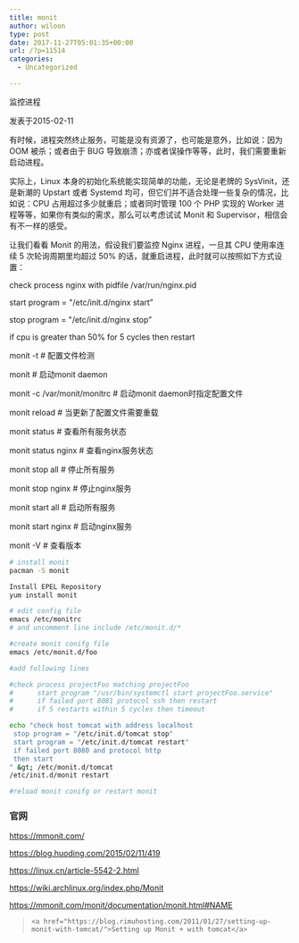 ```yaml
---
title: monit
author: wiloon
type: post
date: 2017-11-27T05:01:35+00:00
url: /?p=11514
categories:
  - Uncategorized

---
```

监控进程
  
发表于2015-02-11
  
有时候，进程突然终止服务，可能是没有资源了，也可能是意外，比如说：因为 OOM 被杀；或者由于 BUG 导致崩溃；亦或者误操作等等，此时，我们需要重新启动进程。

实际上，Linux 本身的初始化系统能实现简单的功能，无论是老牌的 SysVinit，还是新潮的 Upstart 或者 Systemd 均可，但它们并不适合处理一些复杂的情况，比如说：CPU 占用超过多少就重启；或者同时管理 100 个 PHP 实现的 Worker 进程等等，如果你有类似的需求，那么可以考虑试试 Monit 和 Supervisor，相信会有不一样的感受。

让我们看看 Monit 的用法，假设我们要监控 Nginx 进程，一旦其 CPU 使用率连续 5 次轮询周期里均超过 50% 的话，就重启进程，此时就可以按照如下方式设置：

check process nginx with pidfile /var/run/nginx.pid
      
start program = "/etc/init.d/nginx start&#8221;
      
stop program = "/etc/init.d/nginx stop&#8221;
      
if cpu is greater than 50% for 5 cycles then restart

monit -t # 配置文件检测
  
monit # 启动monit daemon
  
monit -c /var/monit/monitrc # 启动monit daemon时指定配置文件
  
monit reload # 当更新了配置文件需要重载
  
monit status # 查看所有服务状态
  
monit status nginx # 查看nginx服务状态
  
monit stop all # 停止所有服务
  
monit stop nginx # 停止nginx服务
  
monit start all # 启动所有服务
  
monit start nginx # 启动nginx服务
  
monit -V # 查看版本

```bash
# install monit
pacman -S monit

Install EPEL Repository
yum install monit

# edit config file
emacs /etc/monitrc
# and uncomment line include /etc/monit.d/*

#create monit conifg file
emacs /etc/monit.d/foo

#add following lines

#check process projectFoo matching projectFoo
#      start program "/usr/bin/systemctl start projectFoo.service"
#      if failed port 8081 protocol ssh then restart
#      if 5 restarts within 5 cycles then timeout

echo "check host tomcat with address localhost
 stop program = "/etc/init.d/tomcat stop"
 start program = "/etc/init.d/tomcat restart"
 if failed port 8080 and protocol http
 then start
" &gt; /etc/monit.d/tomcat 
/etc/init.d/monit restart

#reload monit conifg or restart monit
```

### 官网

<https://mmonit.com/>

https://blog.huoding.com/2015/02/11/419
  
https://linux.cn/article-5542-2.html
  
https://wiki.archlinux.org/index.php/Monit
  
https://mmonit.com/monit/documentation/monit.html#NAME

<blockquote class="wp-embedded-content" data-secret="8QoE16qN7b">
  
    <a href="https://blog.rimuhosting.com/2011/01/27/setting-up-monit-with-tomcat/">Setting up Monit + with tomcat</a>
  
</blockquote>

<iframe title=""Setting up Monit + with tomcat&#8221; &#8212; RimuHosting Blog" class="wp-embedded-content" sandbox="allow-scripts" security="restricted" style="position: absolute; clip: rect(1px, 1px, 1px, 1px);" src="https://blog.rimuhosting.com/2011/01/27/setting-up-monit-with-tomcat/embed/#?secret=8QoE16qN7b" data-secret="8QoE16qN7b" width="600" height="338" frameborder="0" marginwidth="0" marginheight="0" scrolling="no"></iframe>